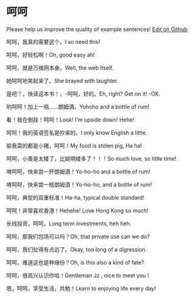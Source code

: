 # 呵呵

Please help us improve the quality of example sentences! [Edit on Github](https://github.com/jiyushe/jiyu-example-sentence-source/blob/main/chinese/hehe.md)

<p><span class="chinese">呵呵，我真的需要这个。</span><span class="english">I so need this!</span></p>

<p><span class="chinese">呵呵，好轻松啊！</span><span class="english">Oh, good easy ah!</span></p>

<p><span class="chinese">呵呵，就是万维网本身。</span><span class="english">Well, the web itself.</span></p>

<p><span class="chinese">她呵呵地笑起来了。</span><span class="english">She brayed with laughter.</span></p>

<p><span class="chinese">是吧？，快读这本书！，-呵呵，好的。</span><span class="english">Eh, right? Get on it! -OK.</span></p>

<p><span class="chinese">哟呵呵！加上一瓶……朗姆酒。</span><span class="english">Yohoho and a bottle of rum!</span></p>

<p><span class="chinese">看！我在倒挂！呵呵！</span><span class="english">Look! I'm upside down! Hehe!</span></p>

<p><span class="chinese">呵呵！我的英语签名是抄来的。</span><span class="english">I only know English a little.</span></p>

<p><span class="chinese">偷我菜的都是小猪，呵呵！</span><span class="english">My food is stolen pig, Ha ha!</span></p>

<p><span class="chinese">呵呵，小善是太矮了，比姚明矮多了！！！</span><span class="english">So much love, so little time!</span></p>

<p><span class="chinese">唷呵呵，快来尝一杯朗姆酒！</span><span class="english">Yo-ho-ho and a bottle of rum!</span></p>

<p><span class="chinese">唷呵呵，快来尝一瓶朗姆酒！</span><span class="english">Yo-ho-ho, and a bottle of rum!</span></p>

<p><span class="chinese">呵呵，典型的双重标准！</span><span class="english">Ha-ha, typical double standard!</span></p>

<p><span class="chinese">呵呵！非常喜欢香港！</span><span class="english">Hehehe! Love Hong Kong so much!</span></p>

<p><span class="chinese">长线投资，呵呵。</span><span class="english">Long term investments, heh heh.</span></p>

<p><span class="chinese">呵呵，那我们包场可以吗？</span><span class="english">Oh, that private use can we do?</span></p>

<p><span class="chinese">呵呵，我们扯得有点远了。</span><span class="english">Okay, too long of a digression.</span></p>

<p><span class="chinese">呵呵，难道这也是种缘份？</span><span class="english">Oh, is this also a kind of fate?</span></p>

<p><span class="chinese">呵呵，很高兴认识你哈！</span><span class="english">Gentleman Jz , nice to meet you !</span></p>

<p><span class="chinese">嗯，呵呵，享受生活，共勉！</span><span class="english">Learn to enjoying life every day!</span></p>


